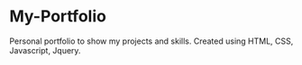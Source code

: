 # My-Portfolio
Personal portfolio to show my projects and skills.
Created using HTML, CSS, Javascript, Jquery.

